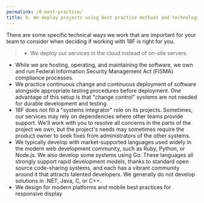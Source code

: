 ```yaml
---
permalink: /8-best-practice/
title: 8. We deploy projects using best practice methods and technology
---
```


There are some specific technical ways we work that are important for your team to consider when deciding if working with 18F is right for you. 

>- We deploy our services in the cloud instead of on-site servers.
- While we are hosting, operating, and maintaining the software, we own and run Federal Information Security Management Act (FISMA) compliance processes.
- We practice continuous change and continuous deployment of software alongside appropriate testing procedures before deployment. One advantage of this setup is that "change control" systems are not needed for durable development and testing.
- 18F does not fill a "systems integrator" role on its projects. Sometimes, our services may rely on dependencies where other teams provide support. We'll work with you to resolve all concerns in the parts of the project we own, but the project's needs may sometimes require the product owner to seek fixes from administrators of the other systems.
- We typically develop with market-supported languages used widely in the modern web development community, such as Ruby, Python, or Node.js. We also develop some systems using Go. These languages all strongly support rapid development models, thanks to standard open source code-sharing systems, and each has a vibrant community around it that attracts talented developers. We generally do not develop solutions in .NET, Java, C, or C++.
- We design for modern platforms and mobile best practices for responsive display
